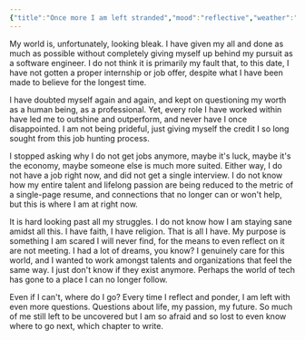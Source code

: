 ```yaml
---
{"title":"Once more I am left stranded","mood":"reflective","weather":"night","location":"Irvine, CA","dg-publish":true,"dg-note-icon":"cocoon","tags":["life","career","passion"],"updated":"2025-04-20","created":"2025-04-20T23:39:16","dg-path":"Journal/Once more I am left stranded.md","permalink":"/journal/once-more-i-am-left-stranded/","dgPassFrontmatter":true,"noteIcon":"cocoon"}
---
```


My world is, unfortunately, looking bleak. I have given my all and done as much as possible without completely giving myself up behind my pursuit as a software engineer. I do not think it is primarily my fault that, to this date, I have not gotten a proper internship or job offer, despite what I have been made to believe for the longest time.

I have doubted myself again and again, and kept on questioning my worth as a human being, as a professional. Yet, every role I have worked within have led me to outshine and outperform, and never have I once disappointed. I am not being prideful, just giving myself the credit I so long sought from this job hunting process.

I stopped asking why I do not get jobs anymore, maybe it's luck, maybe it's the economy, maybe someone else is much more suited. Either way, I do not have a job right now, and did not get a single interview. I do not know how my entire talent and lifelong passion are being reduced to the metric of a single-page resume, and connections that no longer can or won't help, but this is where I am at right now.

It is hard looking past all my struggles. I do not know how I am staying sane amidst all this. I have faith, I have religion. That is all I have. My purpose is something I am scared I will never find, for the means to even reflect on it are not meeting. I had a lot of dreams, you know? I genuinely care for this world, and I wanted to work amongst talents and organizations that feel the same way. I just don't know if they exist anymore. Perhaps the world of tech has gone to a place I can no longer follow. 

Even if I can't, where do I go? Every time I reflect and ponder, I am left with even more questions. Questions about life, my passion, my future. So much of me still left to be uncovered but I am so afraid and so lost to even know where to go next, which chapter to write.
